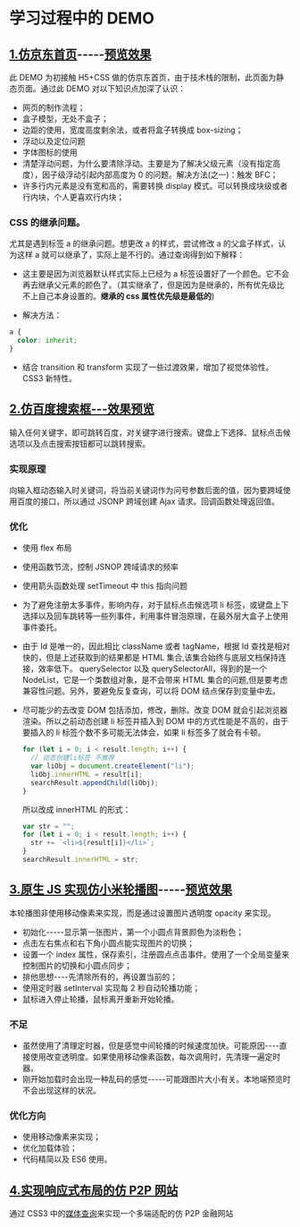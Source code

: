 # 学习过程中的 DEMO

## [1.仿京东首页](https://github.com/rujinshi/Demo_Front/tree/master/1.%E4%BB%BF%E4%BA%AC%E4%B8%9C%E9%A6%96%E9%A1%B5_%E9%9D%99%E6%80%81)-----[预览效果](http://www.rujinshi.com.cn/Demo_Front//1.%E4%BB%BF%E4%BA%AC%E4%B8%9C%E9%A6%96%E9%A1%B5_%E9%9D%99%E6%80%81/index.html)

此 DEMO 为初接触 H5+CSS 做的仿京东首页，由于技术栈的限制，此页面为静态页面。通过此 DEMO 对以下知识点加深了认识：

- 网页的制作流程；
- 盒子模型，无处不盒子；
- 边距的使用，宽度高度剩余法，或者将盒子转换成 box-sizing；
- 浮动以及定位问题
- 字体图标的使用
- 清楚浮动问题，为什么要清除浮动。主要是为了解决父级元素（没有指定高度），因子级浮动引起内部高度为 0 的问题。解决方法(之一)：触发 BFC；
- 许多行内元素是没有宽和高的，需要转换 display 模式。可以转换成块级或者行内块，个人更喜欢行内块；

### CSS 的继承问题。

尤其是遇到标签 a 的继承问题。想更改 a 的样式，尝试修改 a 的父盒子样式，认为这样 a 就可以继承了，实际上是不行的。通过查询得到如下解释：

- 这主要是因为浏览器默认样式实际上已经为 a 标签设置好了一个颜色。它不会再去继承父元素的颜色了。（其实继承了，但是因为是继承的，所有优先级比不上自己本身设置的。**继承的 css 属性优先级是最低的**)

- 解决方法：

```css
a {
  color: inherit;
}
```

- 结合 transition 和 transform 实现了一些过渡效果，增加了视觉体验性。CSS3 新特性。

## [2.仿百度搜索框---效果预览](http://htmlpreview.github.io/?https://github.com/rujinshi/Demo_Front/blob/master/2.%E4%BB%BF%E7%99%BE%E5%BA%A6%E6%90%9C%E7%B4%A2%E6%A1%86/index.html)

输入任何关键字，即可跳转百度，对关键字进行搜索。键盘上下选择、鼠标点击候选项以及点击搜索按钮都可以跳转搜索。

### 实现原理

向输入框动态输入时关键词，将当前关键词作为问号参数后面的值，因为要跨域使用百度的接口，所以通过 JSONP 跨域创建 Ajax 请求。回调函数处理返回值。

### 优化

- 使用 flex 布局

- 使用函数节流，控制 JSNOP 跨域请求的频率

- 使用箭头函数处理 setTimeout 中 this 指向问题

- 为了避免注册太多事件，影响内存，对于鼠标点击候选项 li 标签，或键盘上下选择以及回车跳转等一些列事件，利用事件冒泡原理，在最外层大盒子上使用事件委托。

- 由于 Id 是唯一的，因此相比 className 或者 tagName，根据 Id 查找是相对快的，但是上述获取到的结果都是 HTML 集合,该集合始终与底层文档保持连接，效率低下。 querySelector 以及 querySelectorAll，得到的是一个 NodeList，它是一个类数组对象，是不会带来 HTML 集合的问题,但是要考虑兼容性问题。另外，要避免反复查询，可以将 DOM 结点保存到变量中去。

- 尽可能少的去改变 DOM 包括添加，修改，删除。改变 DOM 就会引起浏览器渲染。所以之前动态创建 li 标签并插入到 DOM 中的方式性能是不高的，由于要插入的 li 标签个数不多可能无法体会，如果 li 标签多了就会有卡顿。

  ```js
  for (let i = 0; i < result.length; i++) {
    // 动态创建li标签 不推荐
    var liObj = document.createElement("li");
    liObj.innerHTML = result[i];
    searchResult.appendChild(liObj);
  }
  ```

  所以改成 innerHTML 的形式：

  ```js
  var str = "";
  for (let i = 0; i < result.length; i++) {
    str += `<li>${result[i]}</li>`;
  }
  searchResult.innerHTML = str;
  ```

## [3.原生 JS 实现仿小米轮播图](https://github.com/rujinshi/Demo_Front/tree/master/3.%E4%BB%BF%E5%B0%8F%E7%B1%B3%E5%8E%9F%E7%94%9FJS%E5%AE%9E%E7%8E%B0%E8%BD%AE%E6%92%AD%E5%9B%BE)-----[预览效果](http://www.rujinshi.com.cn/Demo_Front/3.%E4%BB%BF%E5%B0%8F%E7%B1%B3%E5%8E%9F%E7%94%9FJS%E5%AE%9E%E7%8E%B0%E8%BD%AE%E6%92%AD%E5%9B%BE/index.html)

本轮播图非使用移动像素来实现，而是通过设置图片透明度 opacity 来实现。

- 初始化-----显示第一张图片，第一个小圆点背景颜色为淡粉色；
- 点击左右焦点和右下角小圆点能实现图片的切换；
- 设置一个 index 属性，保存索引，注册圆点点击事件。使用了一个全局变量来控制图片的切换和小圆点同步；
- 排他思想----先清除所有的，再设置当前的；
- 使用定时器 setInterval 实现每 2 秒自动轮播功能；
- 鼠标进入停止轮播，鼠标离开重新开始轮播。

### 不足

- 虽然使用了清理定时器，但是感觉中间轮播的时候速度加快。可能原因----直接使用改变透明度。如果使用移动像素函数，每次调用时，先清理一遍定时器。
- 刚开始加载时会出现一种乱码的感觉-----可能跟图片大小有关。本地端预览时不会出现这样的状况。

### 优化方向

- 使用移动像素来实现；
- 优化加载体验；
- 代码精简以及 ES6 使用。

## [4.实现响应式布局的仿 P2P 网站]()

通过 CSS3 中的[媒体查询](https://developer.mozilla.org/zh-CN/docs/Web/Guide/CSS/Media_queries)来实现一个多端适配的仿 P2P 金融网站
